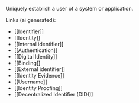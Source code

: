 Uniquely establish a user of a system or application.

Links (ai generated):
 - [[Identifier]]
 - [[Identity]]
 - [[Internal identifier]]
 - [[Authentication]]
 - [[Digital Identity]]
 - [[Binding]]
 - [[External identifier]]
 - [[Identity Evidence]]
 - [[Username]]
 - [[Identity Proofing]]
 - [[Decentralized Identifier (DID)]]
